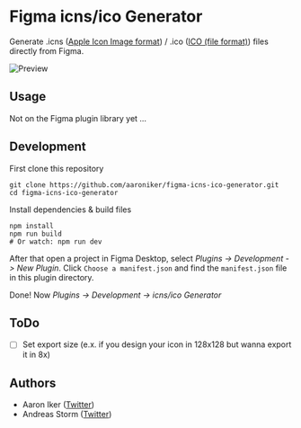 # Figma icns/ico Generator

Generate .icns ([Apple Icon Image format](https://en.wikipedia.org/wiki/Apple_Icon_Image_format)) / .ico ([ICO (file format)](https://en.wikipedia.org/wiki/ICO_(file_format))) files directly from Figma.

![Preview](https://aaroniker.me/icns-ico-preview.png)

## Usage

Not on the Figma plugin library yet ...

## Development

First clone this repository
```shell
git clone https://github.com/aaroniker/figma-icns-ico-generator.git
cd figma-icns-ico-generator
```

Install dependencies & build files
```shell
npm install
npm run build
# Or watch: npm run dev
```

After that open a project in Figma Desktop, select _Plugins -> Development -> New Plugin_. Click `Choose a manifest.json` and find the `manifest.json` file in this plugin directory.

Done! Now _Plugins -> Development -> icns/ico Generator_

## ToDo

- [ ] Set export size (e.x. if you design your icon in 128x128 but wanna export it in 8x)

## Authors

- Aaron Iker ([Twitter](https://twitter.com/aaroniker_me))
- Andreas Storm ([Twitter](https://twitter.com/st8rmi))
